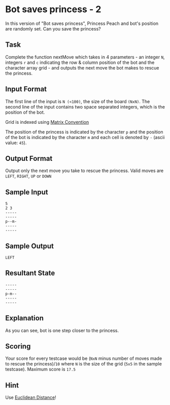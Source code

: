# Bot saves princess - 2 

In this version of "Bot saves princess", Princess Peach and bot's position are randomly set. Can you save the princess?

## Task

Complete the function nextMove which takes in 4 parameters - an integer `N`, integers `r` and `c` indicating the row & column position of the bot and the character array grid - and outputs the next move the bot makes to rescue the princess.

## Input Format

The first line of the input is `N (<100)`, the size of the board `(NxN)`. The second line of the input contains two space separated integers, which is the position of the bot.

Grid is indexed using [Matrix Convention](https://www.hackerrank.com/scoring/board-convention)

The position of the princess is indicated by the character `p` and the position of the bot is indicated by the character `m` and each cell is denoted by `-` (ascii value: `45`).

## Output Format

Output only the next move you take to rescue the princess. Valid moves are `LEFT`, `RIGHT`, `UP` or `DOWN`

## Sample Input

```
5
2 3
-----
-----
p--m-
-----
-----
```

## Sample Output

```
LEFT
```

## Resultant State

```
-----
-----
p-m--
-----
-----
```

## Explanation

As you can see, bot is one step closer to the princess.

## Scoring

Your score for every testcase would be (`NxN` minus number of moves made to rescue the princess)/`10` where `N` is the size of the grid (`5x5` in the sample testcase). Maximum score is `17.5`

## Hint
Use [Euclidean Distance](https://en.wikipedia.org/wiki/Euclidean_distance)!
